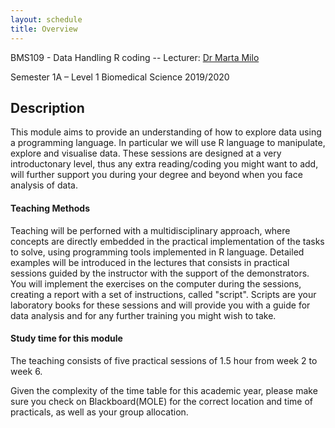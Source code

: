 ```yaml
---
layout: schedule
title: Overview
---
```


BMS109 - Data Handling R coding -- 
Lecturer: [Dr Marta Milo](https://www.sheffield.ac.uk/bms/research/milo)

Semester 1A – Level 1 Biomedical Science 2019/2020

## Description

This module aims to provide an understanding of how to explore data using a programming language. In particular we will use R language to manipulate, explore and visualise data. These sessions are designed at a very introductonary level, thus any extra reading/coding you might want to add, will further support you during your degree and beyond when you face analysis of data. 

#### Teaching Methods 
Teaching will be perforned with a multidisciplinary approach, where concepts are directly embedded in the practical implementation of the tasks to solve, using programming tools implemented in R language. Detailed examples will be introduced in the lectures that consists in practical sessions guided by the instructor with the support of the demonstrators. You will implement the exercises on the computer during the sessions, creating a report with a set of instructions, called "script". Scripts are your laboratory books for these sessions and will provide you with a guide for data analysis and for any further training you might wish to take. 


#### Study time for this module
The teaching consists of five practical sessions of 1.5 hour from week 2 to week 6.

Given the complexity of the time table for this academic year, please make sure you check on Blackboard(MOLE) for the correct location and time of practicals, as well as your group allocation. 
